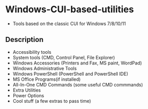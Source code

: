 # Windows-CUI-based-utilities
* Tools based on the classic CUI for Windows 7/8/10/11

## Description
* Accessibility tools 
* System tools (CMD, Control Panel, File Explorer)
* Windows Accessories (Printers and Fax, MS paint, WordPad)
* Windows Administrative Tools 
* Windows PowerShell (PowerShell and PowerShell IDE)
* MS Office Programs(if installed)
* All-In-One CMD Commands (some useful CMD commmands)
* Extra Utilities
* Power Options
* Cool stuff (a few extras to pass time)
